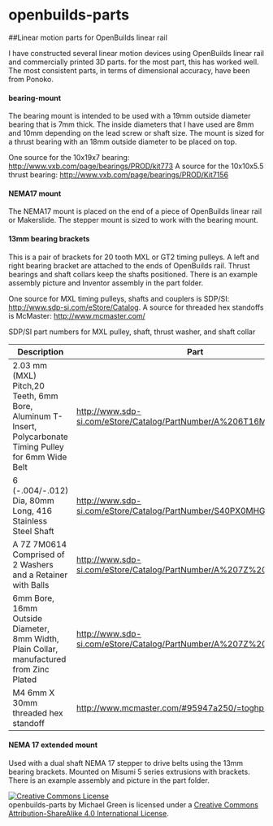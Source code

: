 openbuilds-parts
================

##Linear motion parts for OpenBuilds linear rail

I have constructed several linear motion devices using OpenBuilds linear rail and commercially printed 3D parts. for the most part, this has worked well. The most consistent parts, in terms of dimensional accuracy, have been from Ponoko.

#### bearing-mount

The bearing mount is intended to be used with a 19mm outside diameter bearing that is 7mm thick. The inside diameters that I have used are 8mm and 10mm depending on the lead screw or shaft size. The mount is sized for a thrust bearing with an 18mm outside diameter to be placed on top.

One source for the 10x19x7 bearing: http://www.vxb.com/page/bearings/PROD/kit773
A source for the 10x10x5.5 thrust bearing: http://www.vxb.com/page/bearings/PROD/Kit7156

#### NEMA17 mount

The NEMA17 mount is placed on the end of a piece of OpenBuilds linear rail or Makerslide. The stepper mount is sized to work with the bearing mount.

#### 13mm bearing brackets

This is a pair of brackets for 20 tooth MXL or GT2 timing pulleys. A left and right bearing bracket are attached to the ends of OpenBuilds rail. Thrust bearings and shaft collars keep the shafts positioned. There is an example assembly picture and Inventor assembly in the part folder.

One source for MXL timing pulleys, shafts and couplers is SDP/SI: http://www.sdp-si.com/eStore/Catalog. A source for threaded hex standoffs is McMaster: http://www.mcmaster.com/

SDP/SI part numbers for MXL pulley, shaft, thrust washer, and shaft collar

Description | Part
----------------------------------------------------------------------------------------- | ------------------------------
2.03 mm (MXL) Pitch,20 Teeth, 6mm Bore, Aluminum T-Insert, Polycarbonate Timing Pulley for 6mm Wide Belt | http://www.sdp-si.com/eStore/Catalog/PartNumber/A%206T16M020DF6006
6 (-.004/-.012) Dia, 80mm Long, 416 Stainless Steel Shaft | http://www.sdp-si.com/eStore/Catalog/PartNumber/S40PX0MHG6M-080
A 7Z 7M0614 Comprised of 2 Washers and a Retainer with Balls | http://www.sdp-si.com/eStore/Catalog/PartNumber/A%207Z%207M0614
6mm Bore, 16mm Outside Diameter, 8mm Width, Plain Collar, manufactured from Zinc Plated | http://www.sdp-si.com/eStore/Catalog/PartNumber/A%207Z%202M116060
M4 6mm X 30mm threaded hex standoff | http://www.mcmaster.com/#95947a250/=toghps

#### NEMA 17 extended mount

Used with a dual shaft NEMA 17 stepper to drive belts using the 13mm bearing brackets. Mounted on Misumi 5 series extrusions with brackets. There is an example assembly and picture in the part folder.

<a rel="license" href="http://creativecommons.org/licenses/by-sa/4.0/"><img alt="Creative Commons License" style="border-width:0" src="https://i.creativecommons.org/l/by-sa/4.0/88x31.png" /></a><br /><span xmlns:dct="http://purl.org/dc/terms/" property="dct:title">openbuilds-parts</span> by <span xmlns:cc="http://creativecommons.org/ns#" property="cc:attributionName">Michael Green</span> is licensed under a <a rel="license" href="http://creativecommons.org/licenses/by-sa/4.0/">Creative Commons Attribution-ShareAlike 4.0 International License</a>.

